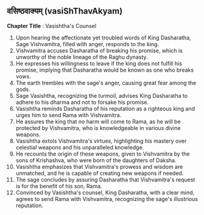 ## वसिष्ठवाक्यम् (vasiShThavAkyam)

**Chapter Title** : Vasishtha's Counsel

1. Upon hearing the affectionate yet troubled words of King Dasharatha, Sage Vishvamitra, filled with anger, responds to the king.
2. Vishvamitra accuses Dasharatha of breaking his promise, which is unworthy of the noble lineage of the Raghu dynasty.
3. He expresses his willingness to leave if the king does not fulfill his promise, implying that Dasharatha would be known as one who breaks vows.
4. The earth trembles with the sage's anger, causing great fear among the gods.
5. Sage Vasishtha, recognizing the turmoil, advises King Dasharatha to adhere to his dharma and not to forsake his promise.
6. Vasishtha reminds Dasharatha of his reputation as a righteous king and urges him to send Rama with Vishvamitra.
7. He assures the king that no harm will come to Rama, as he will be protected by Vishvamitra, who is knowledgeable in various divine weapons.
8. Vasishtha extols Vishvamitra's virtues, highlighting his mastery over celestial weapons and his unparalleled knowledge.
9. He recounts the origin of these weapons, given to Vishvamitra by the sons of Krishashva, who were born of the daughters of Daksha.
10. Vasishtha emphasizes that Vishvamitra's prowess and wisdom are unmatched, and he is capable of creating new weapons if needed.
11. The sage concludes by assuring Dasharatha that Vishvamitra's request is for the benefit of his son, Rama.
12. Convinced by Vasishtha's counsel, King Dasharatha, with a clear mind, agrees to send Rama with Vishvamitra, recognizing the sage's illustrious reputation.
